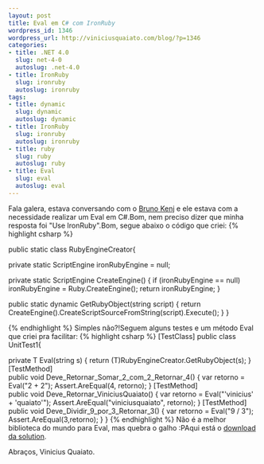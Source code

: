 ```yaml
--- 
layout: post
title: Eval em C# com IronRuby
wordpress_id: 1346
wordpress_url: http://viniciusquaiato.com/blog/?p=1346
categories: 
- title: .NET 4.0
  slug: net-4-0
  autoslug: .net-4.0
- title: IronRuby
  slug: ironruby
  autoslug: ironruby
tags: 
- title: dynamic
  slug: dynamic
  autoslug: dynamic
- title: IronRuby
  slug: ironruby
  autoslug: ironruby
- title: ruby
  slug: ruby
  autoslug: ruby
- title: Eval
  slug: eval
  autoslug: eval
---
```

Fala galera, estava conversando com o [Bruno Kenj](http://www.brunokenj.net/) e ele estava com a necessidade realizar um Eval em C#.Bom, nem preciso dizer que minha resposta foi "Use IronRuby".Bom, segue abaixo o código que criei:
{% highlight csharp %}

public 
static class RubyEngineCreator{    

private 
static ScriptEngine ironRubyEngine = null;
    
private 
static ScriptEngine CreateEngine()    {        if (ironRubyEngine == null)            ironRubyEngine = Ruby.CreateEngine();
    return ironRubyEngine;
    }
    
public 
static dynamic GetRubyObject(string script)    {        return CreateEngine().CreateScriptSourceFromString(script).Execute();
    }
}

{% endhighlight %}
Simples não?!Seguem alguns testes e um método Eval que criei pra facilitar:
{% highlight csharp %}
[TestClass]
public class UnitTest1{    

private T Eval<t>(string s)    {        return (T)RubyEngineCreator.GetRubyObject(s);
    }
    [TestMethod]    
public void Deve_Retornar_Somar_2_com_2_Retornar_4()    {
var retorno = Eval<int>("2 + 2");
    Assert.AreEqual(4, retorno);
    }
    [TestMethod]    
public void Deve_Retornar_ViniciusQuaiato()    {
var retorno = Eval<string>("'vinicius' + 'quaiato'");
    Assert.AreEqual("viniciusquaiato", retorno);
    }
    [TestMethod]    
public void Deve_Dividir_9_por_3_Retornar_3()    {
var retorno = Eval<int>("9 / 3");
    Assert.AreEqual(3,retorno);
    }
}
</int></string></int></t>
{% endhighlight %}
Não é a melhor biblioteca do mundo para Eval, mas quebra o galho :PAqui está o [download da solution](http://viniciusquaiato.com/files/codesamples/IronRubyEval/IronRubyCsharpEvaluator.zip).

Abraços,
Vinicius Quaiato.
